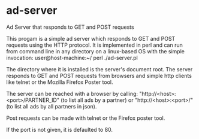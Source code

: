 # ad-server
Ad Server that responds to GET and POST requests

This progam is a simple ad server which responds to GET and POST requests using the HTTP protocol. It is implemented in perl and can run from command line in any directory on a linux-based OS with the simple invocation:
user@host-machine:~/ perl ./ad-server.pl <port>
	
The directory where it is installed is the server's document root. The server responds to GET and POST requests from browsers and simple http clients like telnet or the Mozilla Firefox Poster tool. 

The server can be reached with a browser by calling:
"http://\<host>:<port\>/PARTNER_ID" (to list all ads by a partner) or "http://\<host\>:\<port\>/" (to list all ads by all partners in json).

Post requests can be made with telnet or the Firefox poster tool.

If the port is not given, it is defaulted to 80.
